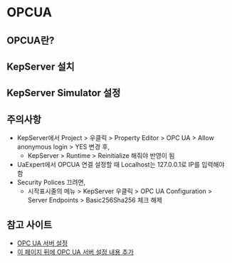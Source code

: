# OPCUA

## OPCUA란?

## KepServer 설치

## KepServer Simulator 설정

## 주의사항

- KepServer에서 Project > 우클릭 > Property Editor > OPC UA > Allow anonymous login > YES 변경 후,
  - KepServer > Runtime > Reinitialize 해줘야 반영이 됨
- UaExpert에서 OPCUA 연결 설정할 때 Localhost는 127.0.0.1로 IP를 입력해야 함
- Security Polices 끄려면, 
  - 시작표시줄의 메뉴 > KepServer 우클릭 > OPC UA Configuration > Server Endpoints > Basic256Sha256 체크 해제


## 참고 사이트
- [OPC UA 서버 설정](https://oppr123.tistory.com/35)
- [이 페이지 뒤에 OPC UA 서버 설정 내용 추가](https://swsolution.atlassian.net/wiki/spaces/QA/pages/422510653/02.+OPCUA+Kepserver+KEPServerEX+6+Configuration)
